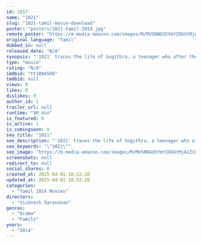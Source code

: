 ```yaml
---
id: 1857
name: "1021"
slug: "1021-tamil-movie-download"
poster: "posters/1021-tamil-2014.jpg"
remote_poster: "https://m.media-amazon.com/images/M/MV5BNGU5YmY2OGUtMjAzZi00ZjJjLWFhMDUtOWFhNmI4MDI2NjUyXkEyXkFqcGc@._V1_SX300.jpg"
original_language: "Tamil"
dubbed_in: null
released_date: "N/A"
synopsis: "'1021' traces the life of Sugithra, a teenager who after the demise of her mother lives with her father. Gripped by loneliness and depression as a result of the loss of his wife, her father seeks salvation in drugs. Young Sugithra..."
type: "movie"
rating: "N/A"
imdbid: "tt3894508"
tmdbid: null
views: 0
likes: 0
dislikes: 0
author_id: 1
trailer_url: null
runtime: "90 min"
is_featured: 0
is_active: 1
is_comingsoon: 0
seo_title: "1021"
seo_description: "'1021' traces the life of Sugithra, a teenager who after the demise of her mother lives with her father. Gripped by loneliness and depression as a result of the loss of his wife, her father seeks salvation in drugs. Young Sugithra..."
seo_keywords: "\"1021\""
seo_image: "https://m.media-amazon.com/images/M/MV5BNGU5YmY2OGUtMjAzZi00ZjJjLWFhMDUtOWFhNmI4MDI2NjUyXkEyXkFqcGc@._V1_SX300.jpg"
screenshots: null
redirect_to: null
social_shares: 0
created_at: 2025-04-01 10:52:20
updated_at: 2025-04-01 10:52:20
categories:
  - "Tamil 2014 Movies"
directors:
  - "Vicknesh Saravanan"
genres:
  - "Drama"
  - "Family"
years:
  - "2014"
---
```


